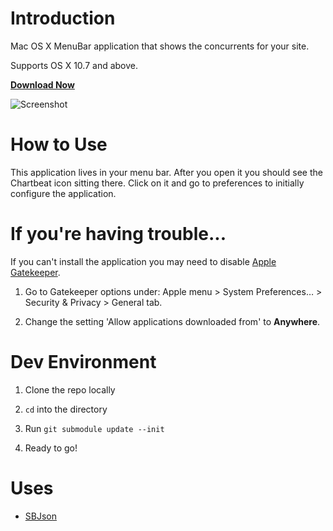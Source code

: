 # Introduction

Mac OS X MenuBar application that shows the concurrents for your site.

Supports OS X 10.7 and above.

**[Download Now](https://github.com/chartbeat-labs/ChartbeatNotifier/releases/download/v0.6.0/Chartbeat.Notifier.zip)**

![Screenshot](https://raw.github.com/chartbeat-labs/ChartbeatNotifier/master/screenshot.jpg)

# How to Use

This application lives in your menu bar.  After you open it you should see the Chartbeat icon sitting there.  Click on it and go to preferences to initially configure the application.


# If you're having trouble...

If you can't install the application you may need to disable [Apple Gatekeeper](http://support.apple.com/kb/ht5290).

1. Go to Gatekeeper options under: Apple menu > System Preferences… > Security & Privacy > General tab.

2. Change the setting 'Allow applications downloaded from' to **Anywhere**.


# Dev Environment

1. Clone the repo locally

2. `cd` into the directory

3. Run `git submodule update --init`

4. Ready to go!


# Uses

* [SBJson](https://github.com/stig/json-framework)
